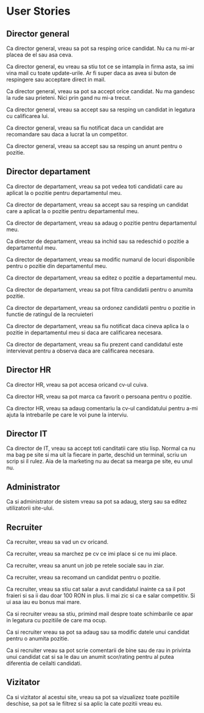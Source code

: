 # User Stories

## Director general

Ca director general, vreau sa pot sa resping orice candidat. Nu ca nu mi-ar
placea de el sau asa ceva.

Ca director general, eu vreau sa stiu tot ce se intampla in firma asta, sa imi
vina mail cu toate update-urile. Ar fi super daca as avea si buton de
respingere sau acceptare direct in mail.

Ca director general, vreau sa pot sa accept orice candidat. Nu ma gandesc la
rude sau prieteni. Nici prin gand nu mi-a trecut.

Ca director general, vreau sa accept sau sa resping un candidat in
legatura cu calificarea lui.

Ca director general, vreau sa fiu notificat daca un candidat are
recomandare sau daca a lucrat la un competitor.

Ca director general, vreau sa accept sau sa resping un anunt pentru o
pozitie.

## Director departament

Ca director de departament, vreau sa pot vedea toti candidatii care au
aplicat la o pozitie pentru departamentul meu.

Ca director de departament, vreau sa accept sau sa resping un candidat
care a aplicat la o pozitie pentru departamentul meu.

Ca director de departament, vreau sa adaug o pozitie pentru departamentul meu.

Ca director de departament, vreau sa inchid sau sa redeschid o pozitie a
departamentul meu.

Ca director de departament, vreau sa modific numarul de locuri disponibile
pentru o pozitie din departamentul meu.

Ca director de departament, vreau sa editez o pozitie a departamentul meu.

Ca director de departament, vreau sa pot filtra candidatii pentru o anumita
pozitie.

Ca director de departament, vreau sa ordonez candidatii pentru o pozitie in
functie de ratingul de la recruieteri

Ca director de departament, vreau sa fiu notificat daca cineva aplica
la o pozitie in departamentul meu si daca are calificarea necesara.

Ca director de departament, vreau sa fiu prezent cand candidatul este
intervievat pentru a observa daca are calificarea necesara.

## Director HR

Ca director HR, vreau sa pot accesa oricand cv-ul cuiva.

Ca director HR, vreau sa pot marca ca favorit o persoana pentru o
pozitie.

Ca director HR, vreau sa adaug comentariu la cv-ul candidatului pentru
a-mi ajuta la intrebarile pe care le voi pune la interviu.

## Director IT

Ca director de IT, vreau sa accept toti canditatii care stiu lisp. Normal ca nu
ma bag pe site si ma uit la fiecare in parte, deschid un terminal, scriu un
scrip si il rulez. Aia de la marketing nu au decat sa mearga pe site, eu unul
nu.

## Administrator

Ca si administrator de sistem vreau sa pot sa adaug, sterg sau sa editez
utilizatorii site-ului.

## Recruiter

Ca recruiter, vreau sa vad un cv oricand.

Ca recruiter, vreau sa marchez pe cv ce imi place si ce nu imi place.

Ca recruiter, vreau sa anunt un job pe retele sociale sau in ziar.

Ca recruiter, vreau sa recomand un candidat pentru o pozitie.

Ca recruiter, vreau sa stiu cat salar a avut candidatul inainte ca sa il pot
fraieri si sa ii dau doar 100 RON in plus. Ii mai zic si ca e salar competitiv.
Si ui asa iau eu bonus mai mare.

Ca si recruiter vreau sa stiu, primind mail despre toate schimbarile ce apar in
legatura cu pozitiile de care ma ocup.

Ca si recruiter vreau sa pot sa adaug sau sa modific datele unui candidat pentru
o anumita pozitie.

Ca si recruiter vreau sa pot scrie comentarii de bine sau de rau in privinta
unui candidat cat si sa le dau un anumit scor/rating pentru al putea diferentia
de ceilalti candidati.

## Vizitator

Ca si vizitator al acestui site, vreau sa pot sa vizualizez toate pozitiile
deschise, sa pot sa le filtrez si sa aplic la cate pozitii vreau eu.

